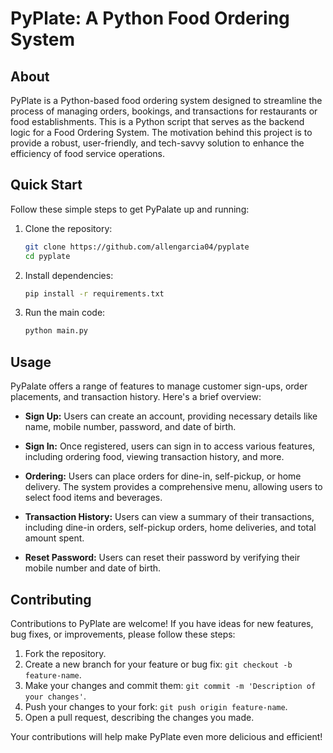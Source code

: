# PyPlate: A Python Food Ordering System

## About

PyPlate is a Python-based food ordering system designed to streamline the process of managing orders, bookings, and transactions for restaurants or food establishments. This is a Python script that serves as the backend logic for a Food Ordering System. The motivation behind this project is to provide a robust, user-friendly, and tech-savvy solution to enhance the efficiency of food service operations.

## Quick Start

Follow these simple steps to get PyPalate up and running:

1. Clone the repository:
    ```bash
    git clone https://github.com/allengarcia04/pyplate
    cd pyplate
    ```

2. Install dependencies:
    ```bash
    pip install -r requirements.txt
    ```

3. Run the main code:
    ```bash
    python main.py
    ```

## Usage

PyPalate offers a range of features to manage customer sign-ups, order placements, and transaction history. Here's a brief overview:

- **Sign Up:** Users can create an account, providing necessary details like name, mobile number, password, and date of birth.

- **Sign In:** Once registered, users can sign in to access various features, including ordering food, viewing transaction history, and more.

- **Ordering:** Users can place orders for dine-in, self-pickup, or home delivery. The system provides a comprehensive menu, allowing users to select food items and beverages.

- **Transaction History:** Users can view a summary of their transactions, including dine-in orders, self-pickup orders, home deliveries, and total amount spent.

- **Reset Password:** Users can reset their password by verifying their mobile number and date of birth.

## Contributing

Contributions to PyPlate are welcome! If you have ideas for new features, bug fixes, or improvements, please follow these steps:

1. Fork the repository.
2. Create a new branch for your feature or bug fix: `git checkout -b feature-name`.
3. Make your changes and commit them: `git commit -m 'Description of your changes'`.
4. Push your changes to your fork: `git push origin feature-name`.
5. Open a pull request, describing the changes you made.

Your contributions will help make PyPlate even more delicious and efficient!

